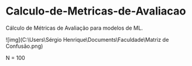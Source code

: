 # Calculo-de-Metricas-de-Avaliacao
Cálculo de Métricas de Avaliação para modelos de ML.



![img](C:\Users\Sérgio Henrique\Documents\Faculdade\Matriz de Confusão.png)

N = 100
